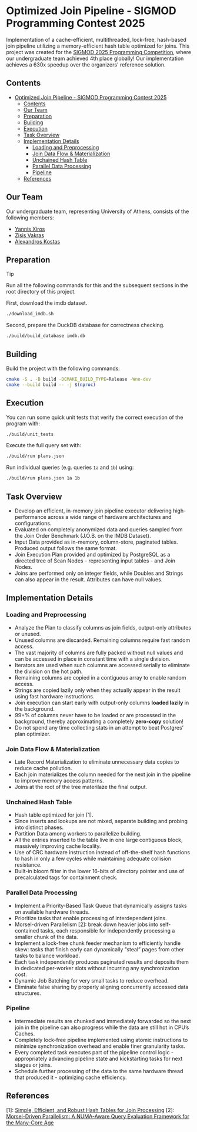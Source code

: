 # Optimized Join Pipeline - SIGMOD Programming Contest 2025

Implementation of a cache-efficient, multithreaded, lock-free, hash-based join pipeline utilizing a memory-efficient hash table optimized for joins. This project was created for the [SIGMOD 2025 Programming Competition](https://sigmod-contest-2025.github.io/index.html),
where our undergraduate team achieved 4th place globally! Our implementation achieves a 630x speedup over the organizers' reference solution.

## Contents
- [Optimized Join Pipeline - SIGMOD Programming Contest 2025](#optimized-join-pipeline---sigmod-programming-contest-2025)
  - [Contents](#contents)
  - [Our Team](#our-team)
  - [Preparation](#preparation)
  - [Building](#building)
  - [Execution](#execution)
  - [Task Overview](#task-overview)
  - [Implementation Details](#implementation-details)
    - [Loading and Preprocessing](#loading-and-preprocessing)
    - [Join Data Flow \& Materialization](#join-data-flow--materialization)
    - [Unchained Hash Table](#unchained-hash-table)
    - [Parallel Data Processing](#parallel-data-processing)
    - [Pipeline](#pipeline)
  - [References](#references)

## Our Team

Our undergraduate team, representing University of Athens, consists of the following members:

- [Yannis Xiros](https://github.com/yannisxiros)
- [Zisis Vakras](https://github.com/zisisvakras)
- [Alexandros Kostas](https://github.com/AlexKostas)

## Preparation

> [!TIP]
> Run all the following commands for this and the subsequent sections in the root directory of this project.

First, download the imdb dataset.

```bash
./download_imdb.sh
```

Second, prepare the DuckDB database for correctness checking.

```bash
./build/build_database imdb.db
```

## Building

Build the project with the following commands:

```bash
cmake -S . -B build -DCMAKE_BUILD_TYPE=Release -Wno-dev
cmake --build build -- -j $(nproc)
```

## Execution

You can run some quick unit tests that verify the correct execution of the program with:

```bash
./build/unit_tests
```

Execute the full query set with:

```bash
./build/run plans.json
```

Run individual queries (e.g. queries `1a` and `1b`) using:

```bash
./build/run plans.json 1a 1b
```

## Task Overview

- Develop an efficient, in-memory join pipeline executor delivering high-performance across a wide range of hardware architectures and configurations.
- Evaluated on completely anonymized data and queries sampled from the Join Order Benchmark  (J.O.B. on the IMDB Dataset).
- Input Data provided as in-memory, column-store, paginated tables. Produced output follows the same format.
- Join Execution Plan provided and optimized by PostgreSQL as a directed tree of Scan Nodes - representing input tables - and Join Nodes.
- Joins are performed only on integer fields, while Doubles and Strings can also appear in the result. Attributes can have null values.

## Implementation Details

### Loading and Preprocessing

- Analyze the Plan to classify columns as join fields, output-only attributes or unused.
- Unused columns are discarded. Remaining columns require fast random access.
- The vast majority of columns are fully packed without null values and can be accessed in place in constant time with a single division.
- Iterators are used when such columns are accessed serially to eliminate the division on the hot path.
- Remaining columns are copied in a contiguous array to enable random access. 
- Strings are copied lazily only when they actually appear in the result using fast hardware instructions.
- Join execution can start early with output-only columns **loaded lazily** in the background.
- 99+% of columns never have to be loaded or are processed in the background, thereby approximating a completely **zero-copy** solution!
- Do not spend any time collecting stats in an attempt to beat Postgres’ plan optimizer.

### Join Data Flow & Materialization

- Late Record Materialization to eliminate unnecessary data copies to reduce cache pollution.
- Each join materializes the column needed for the next join in the pipeline to improve memory access patterns.
- Joins at the root of the tree materilaze the final output.

### Unchained Hash Table

- Hash table optimized for join [1].
- Since inserts and lookups are not mixed, separate building and probing into distinct phases.
- Partition Data among workers to parallelize building.
- All the entries inserted to the table live in one large contiguous block, massively improving cache locality.
- Use of CRC hardware instruction instead of off-the-shelf hash functions to hash in only a few cycles while maintaining adequate collision resistance.
- Built-in bloom filter in the lower 16-bits of directory pointer and use of precalculated tags for containment check.

### Parallel Data Processing

- Implement a Priority-Based Task Queue that dynamically assigns tasks on available hardware threads.
- Prioritize tasks that enable processing of interdependent joins.
- Morsel-driven Parallelism [2]: break down heavier jobs into self-contained tasks, each responsible for independently processing a smaller chunk of the data.
- Implement a lock-free chunk feeder mechanism to efficiently handle skew: tasks that finish early can dynamically “steal” pages from other tasks to balance workload.
- Each task independently produces paginated results and deposits them in dedicated per-worker slots without incurring any synchronization cost.
- Dynamic Job Batching for very small tasks to reduce overhead.
- Eliminate false sharing by properly aligning concurrently accessed data structures.

### Pipeline

- Intermediate results are chunked and immediately forwarded so the next join in the pipeline can also progress while the data are still hot in CPU’s Caches.
- Completely lock-free pipeline implemented using atomic instructions to minimize synchronization overhead and enable finer granularity tasks.
- Every completed task executes part of the pipeline control logic - appropriately advancing pipeline state and kickstarting tasks for next stages or joins.
- Schedule further processing of the data to the same hardware thread that produced it - optimizing cache efficiency.

## References

[1]: [Simple, Efficient, and Robust Hash Tables for Join Processing](https://db.in.tum.de/~birler/papers/hashtable.pdf)
[2]: [Morsel-Driven Parallelism: A NUMA-Aware Query Evaluation Framework for the Many-Core Age](https://db.in.tum.de/~leis/papers/morsels.pdf)
